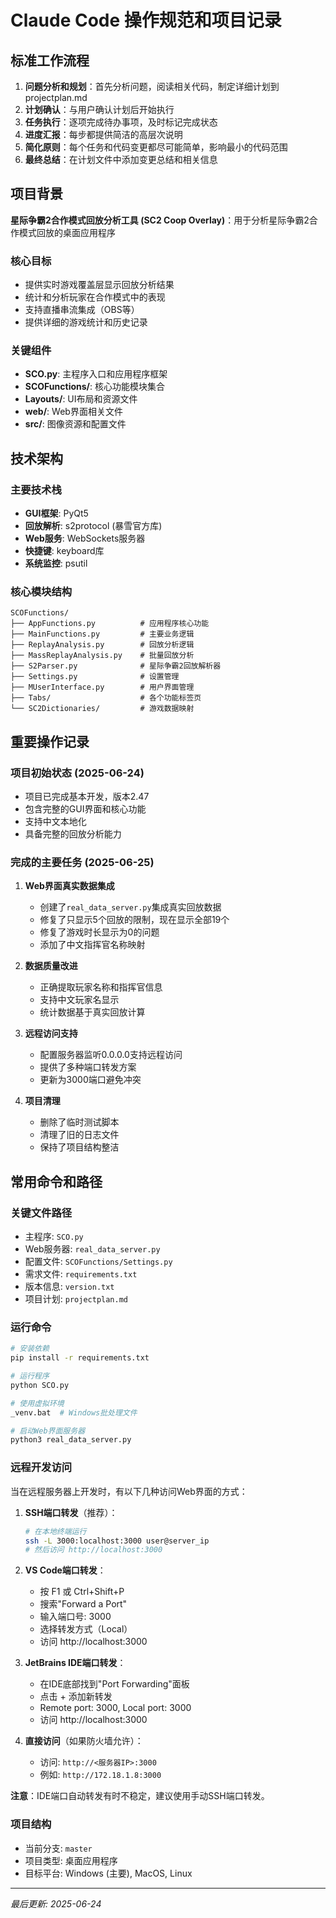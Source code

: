 # Claude Code 操作规范和项目记录

## 标准工作流程

1. **问题分析和规划**：首先分析问题，阅读相关代码，制定详细计划到 projectplan.md
2. **计划确认**：与用户确认计划后开始执行
3. **任务执行**：逐项完成待办事项，及时标记完成状态
4. **进度汇报**：每步都提供简洁的高层次说明
5. **简化原则**：每个任务和代码变更都尽可能简单，影响最小的代码范围
6. **最终总结**：在计划文件中添加变更总结和相关信息

## 项目背景

**星际争霸2合作模式回放分析工具 (SC2 Coop Overlay)**：用于分析星际争霸2合作模式回放的桌面应用程序

### 核心目标
- 提供实时游戏覆盖层显示回放分析结果
- 统计和分析玩家在合作模式中的表现
- 支持直播串流集成（OBS等）
- 提供详细的游戏统计和历史记录

### 关键组件
- **SCO.py**: 主程序入口和应用程序框架
- **SCOFunctions/**: 核心功能模块集合
- **Layouts/**: UI布局和资源文件
- **web/**: Web界面相关文件
- **src/**: 图像资源和配置文件

## 技术架构

### 主要技术栈
- **GUI框架**: PyQt5
- **回放解析**: s2protocol (暴雪官方库)
- **Web服务**: WebSockets服务器
- **快捷键**: keyboard库
- **系统监控**: psutil

### 核心模块结构
```
SCOFunctions/
├── AppFunctions.py          # 应用程序核心功能
├── MainFunctions.py         # 主要业务逻辑
├── ReplayAnalysis.py        # 回放分析逻辑
├── MassReplayAnalysis.py    # 批量回放分析
├── S2Parser.py              # 星际争霸2回放解析器
├── Settings.py              # 设置管理
├── MUserInterface.py        # 用户界面管理
├── Tabs/                    # 各个功能标签页
└── SC2Dictionaries/         # 游戏数据映射
```

## 重要操作记录

### 项目初始状态 (2025-06-24)
- 项目已完成基本开发，版本2.47
- 包含完整的GUI界面和核心功能
- 支持中文本地化
- 具备完整的回放分析能力

### 完成的主要任务 (2025-06-25)

1. **Web界面真实数据集成**
   - 创建了`real_data_server.py`集成真实回放数据
   - 修复了只显示5个回放的限制，现在显示全部19个
   - 修复了游戏时长显示为0的问题
   - 添加了中文指挥官名称映射

2. **数据质量改进**
   - 正确提取玩家名称和指挥官信息
   - 支持中文玩家名显示
   - 统计数据基于真实回放计算

3. **远程访问支持**
   - 配置服务器监听0.0.0.0支持远程访问
   - 提供了多种端口转发方案
   - 更新为3000端口避免冲突

4. **项目清理**
   - 删除了临时测试脚本
   - 清理了旧的日志文件
   - 保持了项目结构整洁

## 常用命令和路径

### 关键文件路径
- 主程序: `SCO.py`
- Web服务器: `real_data_server.py`
- 配置文件: `SCOFunctions/Settings.py`
- 需求文件: `requirements.txt`
- 版本信息: `version.txt`
- 项目计划: `projectplan.md`

### 运行命令
```bash
# 安装依赖
pip install -r requirements.txt

# 运行程序
python SCO.py

# 使用虚拟环境
_venv.bat  # Windows批处理文件

# 启动Web界面服务器
python3 real_data_server.py
```

### 远程开发访问

当在远程服务器上开发时，有以下几种访问Web界面的方式：

1. **SSH端口转发**（推荐）：
   ```bash
   # 在本地终端运行
   ssh -L 3000:localhost:3000 user@server_ip
   # 然后访问 http://localhost:3000
   ```

2. **VS Code端口转发**：
   - 按 F1 或 Ctrl+Shift+P
   - 搜索"Forward a Port"
   - 输入端口号: 3000
   - 选择转发方式（Local）
   - 访问 http://localhost:3000

3. **JetBrains IDE端口转发**：
   - 在IDE底部找到"Port Forwarding"面板
   - 点击 + 添加新转发
   - Remote port: 3000, Local port: 3000
   - 访问 http://localhost:3000

4. **直接访问**（如果防火墙允许）：
   - 访问: `http://<服务器IP>:3000`
   - 例如: `http://172.18.1.8:3000`

**注意**：IDE端口自动转发有时不稳定，建议使用手动SSH端口转发。

### 项目结构
- 当前分支: `master`
- 项目类型: 桌面应用程序
- 目标平台: Windows (主要), MacOS, Linux

---

*最后更新: 2025-06-24*